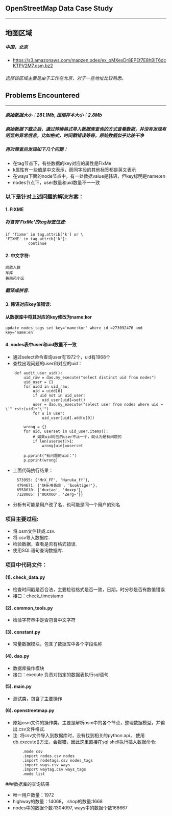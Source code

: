 ## OpenStreetMap Data Case Study   

---

## 地图区域
##### 中国，北京
* https://s3.amazonaws.com/mapzen.odes/ex_oMXexDr8EPEf7E8hBiT6dcKTPV2M7.osm.bz2

###### 选择该区域主要是由于工作在北京，对于一些地址比较熟悉。
## Problems Encountered

---
##### 原始数据大小：281.1Mb, 压缩样本大小：2.8Mb
##### 原始数据下载之后，通过转换格式导入数据库查询的方式查看数据，并没有发现有明显的异常信息，比如格式，时间戳错误等等，原始数据似乎比较干净
##### 再次筛查后发现如下几个问题：
* 在tag节点下，有些数据的key对应的属性是FixMe
* k属性有一些值是中文表示，而同字段的其他标签都是英文表示
* 在ways下面的node节点中，有一处数据value是韩语，但key标明是name:en
* nodes节点下，user数量和uid数量不一一致

### 以下是针对上述问题的解决方案：
#### 1. FIXME
##### 将含有'FixMe'的tag标签过滤:
```
if 'fixme' in tag.attrib['k'] or \
'FIXME' in tag.attrib['k']:
          continue
```
#### 2. 中文字符:
```
疏散人数
车库
黄南苑小区
```
##### 翻译成拼音.

#### 3. 韩语对应key值错误:

#### 从数据库中将其对应的key修改为name:kor
```
update nodes_tags set key='name:kor' where id =273092476 and key='name:en'
```
#### 4. nodes表中user和uid数量不一致
* 通过select命令查询user有1972个，uid有1968个
* 查找出现问题的user和对应的uid：
```
    def audit_user_uid():
        uid_raw = dao.my_execute("select distinct uid from nodes")
        uid_user = {}
        for uidd in uid_raw:
            uid = uidd[0]
            if uid not in uid_user:
                uid_user[uid]=set()
            user = dao.my_execute("select user from nodes where uid = \'" +str(uid)+"\'")
            for u in user:
                uid_user[uid].add(u[0])
    
        wrong = {}
        for uid, userset in uid_user.items():
            # 如果uid对应的user不止一个，就认为是有问题的
            if len(userset)>1:
                wrong[uid]=userset
    
        p.pprint("有问题的uid：")
        p.pprint(wrong)
```
* 上面代码执行结果：
```
     573955: {'MrX_FF', 'Haruka_ff'},
     4794671: {'快乐书香虎', 'booktiger'},
     6558010: {'duxiao', 'duxxp'},
     7120005: {'OOXXOO', 'Zerg~'}}
```
* 分析有可能是用户改了名，也可能是同一个用户的别名

###  项目主要过程:
* 将.osm文件转成.csv.
* 将.csv导入数据库.
* 检验数据，查看是否有格式错误.
* 使用SQL语句查询数据库.

### 项目中代码文件：
#### (1). check_data.py
* 检查时间戳是否合法，主要检验格式是否一致，日期，时分秒是否有数值错误
* 接口：check_timestamp

#### (2). common_tools.py
* 检验字符串中是否包含中文字符

#### (3). constant.py
* 常量数据模块，包含了数据库中各个字段名称

#### (4). dao.py
* 数据库操作模块
* 接口：execute 负责对指定的数据表执行sql语句

#### (5). main.py
* 测试类，包含了主要操作

#### (6). openstreetmap.py
* 原始osm文件的操作类，主要是解析osm中的各个节点，整理数据模型，并输出.csv文件格式.
* 注: 将csv文件导入到数据库时，没有找到相关的python api， 使用db.execute()方法，会报错，因此这里直接在sql shell执行插入数据命令:
    ```
        .mode csv
        .import nodes.csv nodes
        .import nodetags.csv nodes_tags
        .import ways.csv ways
        .import waytag.csv ways_tags
        .mode list
    ```
    
###数据库的查询结果
* 唯一用户数量：1972
* highway的数量：14068， shop的数量:1668
* nodes中的数据个数:1304097, ways中的数据个数168667